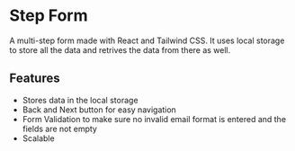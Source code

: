 # Step Form

A multi-step form made with React and Tailwind CSS. It uses local storage to store all the data and retrives the data from there as well.

## Features
- Stores data in the local storage
- Back and Next button for easy navigation
- Form Validation to make sure no invalid email format is entered and the fields are not empty
- Scalable
